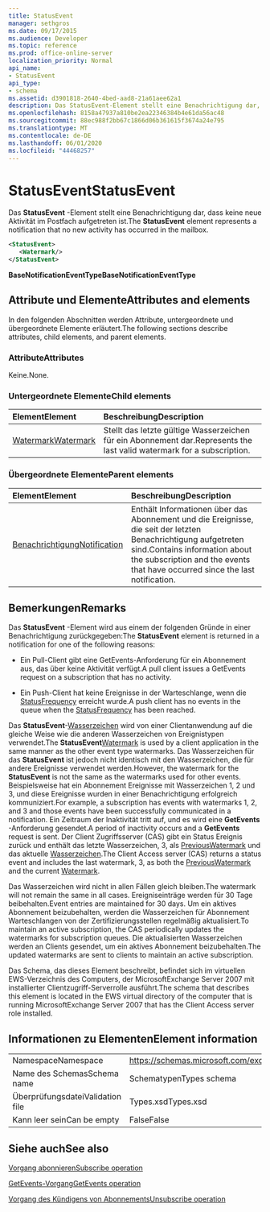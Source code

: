 ```yaml
---
title: StatusEvent
manager: sethgros
ms.date: 09/17/2015
ms.audience: Developer
ms.topic: reference
ms.prod: office-online-server
localization_priority: Normal
api_name:
- StatusEvent
api_type:
- schema
ms.assetid: d3901818-2640-4bed-aad8-21a61aee62a1
description: Das StatusEvent-Element stellt eine Benachrichtigung dar, dass keine neue Aktivität im Postfach aufgetreten ist.
ms.openlocfilehash: 8158a47937a810be2ea22346384b4e61da56ac48
ms.sourcegitcommit: 88ec988f2bb67c1866d06b361615f3674a24e795
ms.translationtype: MT
ms.contentlocale: de-DE
ms.lasthandoff: 06/01/2020
ms.locfileid: "44468257"
---
```

# <a name="statusevent"></a><span data-ttu-id="d13b9-103">StatusEvent</span><span class="sxs-lookup"><span data-stu-id="d13b9-103">StatusEvent</span></span>

<span data-ttu-id="d13b9-104">Das **StatusEvent** -Element stellt eine Benachrichtigung dar, dass keine neue Aktivität im Postfach aufgetreten ist.</span><span class="sxs-lookup"><span data-stu-id="d13b9-104">The **StatusEvent** element represents a notification that no new activity has occurred in the mailbox.</span></span> 
  
```xml
<StatusEvent>
   <Watermark/>
</StatusEvent>
```

 <span data-ttu-id="d13b9-105">**BaseNotificationEventType**</span><span class="sxs-lookup"><span data-stu-id="d13b9-105">**BaseNotificationEventType**</span></span>
## <a name="attributes-and-elements"></a><span data-ttu-id="d13b9-106">Attribute und Elemente</span><span class="sxs-lookup"><span data-stu-id="d13b9-106">Attributes and elements</span></span>

<span data-ttu-id="d13b9-107">In den folgenden Abschnitten werden Attribute, untergeordnete und übergeordnete Elemente erläutert.</span><span class="sxs-lookup"><span data-stu-id="d13b9-107">The following sections describe attributes, child elements, and parent elements.</span></span>
  
### <a name="attributes"></a><span data-ttu-id="d13b9-108">Attribute</span><span class="sxs-lookup"><span data-stu-id="d13b9-108">Attributes</span></span>

<span data-ttu-id="d13b9-109">Keine.</span><span class="sxs-lookup"><span data-stu-id="d13b9-109">None.</span></span>
  
### <a name="child-elements"></a><span data-ttu-id="d13b9-110">Untergeordnete Elemente</span><span class="sxs-lookup"><span data-stu-id="d13b9-110">Child elements</span></span>

|<span data-ttu-id="d13b9-111">**Element**</span><span class="sxs-lookup"><span data-stu-id="d13b9-111">**Element**</span></span>|<span data-ttu-id="d13b9-112">**Beschreibung**</span><span class="sxs-lookup"><span data-stu-id="d13b9-112">**Description**</span></span>|
|:-----|:-----|
|[<span data-ttu-id="d13b9-113">Watermark</span><span class="sxs-lookup"><span data-stu-id="d13b9-113">Watermark</span></span>](watermark.md) <br/> |<span data-ttu-id="d13b9-114">Stellt das letzte gültige Wasserzeichen für ein Abonnement dar.</span><span class="sxs-lookup"><span data-stu-id="d13b9-114">Represents the last valid watermark for a subscription.</span></span>  <br/> |
   
### <a name="parent-elements"></a><span data-ttu-id="d13b9-115">Übergeordnete Elemente</span><span class="sxs-lookup"><span data-stu-id="d13b9-115">Parent elements</span></span>

|<span data-ttu-id="d13b9-116">**Element**</span><span class="sxs-lookup"><span data-stu-id="d13b9-116">**Element**</span></span>|<span data-ttu-id="d13b9-117">**Beschreibung**</span><span class="sxs-lookup"><span data-stu-id="d13b9-117">**Description**</span></span>|
|:-----|:-----|
|[<span data-ttu-id="d13b9-118">Benachrichtigung</span><span class="sxs-lookup"><span data-stu-id="d13b9-118">Notification</span></span>](notification-ex15websvcsotherref.md) <br/> |<span data-ttu-id="d13b9-119">Enthält Informationen über das Abonnement und die Ereignisse, die seit der letzten Benachrichtigung aufgetreten sind.</span><span class="sxs-lookup"><span data-stu-id="d13b9-119">Contains information about the subscription and the events that have occurred since the last notification.</span></span>  <br/> |
   
## <a name="remarks"></a><span data-ttu-id="d13b9-120">Bemerkungen</span><span class="sxs-lookup"><span data-stu-id="d13b9-120">Remarks</span></span>

<span data-ttu-id="d13b9-121">Das **StatusEvent** -Element wird aus einem der folgenden Gründe in einer Benachrichtigung zurückgegeben:</span><span class="sxs-lookup"><span data-stu-id="d13b9-121">The **StatusEvent** element is returned in a notification for one of the following reasons:</span></span> 
  
- <span data-ttu-id="d13b9-122">Ein Pull-Client gibt eine GetEvents-Anforderung für ein Abonnement aus, das über keine Aktivität verfügt.</span><span class="sxs-lookup"><span data-stu-id="d13b9-122">A pull client issues a GetEvents request on a subscription that has no activity.</span></span>
    
- <span data-ttu-id="d13b9-123">Ein Push-Client hat keine Ereignisse in der Warteschlange, wenn die [StatusFrequency](statusfrequency.md) erreicht wurde.</span><span class="sxs-lookup"><span data-stu-id="d13b9-123">A push client has no events in the queue when the [StatusFrequency](statusfrequency.md) has been reached.</span></span> 
    
<span data-ttu-id="d13b9-124">Das **StatusEvent**-[Wasserzeichen](watermark.md) wird von einer Clientanwendung auf die gleiche Weise wie die anderen Wasserzeichen von Ereignistypen verwendet.</span><span class="sxs-lookup"><span data-stu-id="d13b9-124">The **StatusEvent**[Watermark](watermark.md) is used by a client application in the same manner as the other event type watermarks.</span></span> <span data-ttu-id="d13b9-125">Das Wasserzeichen für das **StatusEvent** ist jedoch nicht identisch mit den Wasserzeichen, die für andere Ereignisse verwendet werden.</span><span class="sxs-lookup"><span data-stu-id="d13b9-125">However, the watermark for the **StatusEvent** is not the same as the watermarks used for other events.</span></span> <span data-ttu-id="d13b9-126">Beispielsweise hat ein Abonnement Ereignisse mit Wasserzeichen 1, 2 und 3, und diese Ereignisse wurden in einer Benachrichtigung erfolgreich kommuniziert.</span><span class="sxs-lookup"><span data-stu-id="d13b9-126">For example, a subscription has events with watermarks 1, 2, and 3 and those events have been successfully communicated in a notification.</span></span> <span data-ttu-id="d13b9-127">Ein Zeitraum der Inaktivität tritt auf, und es wird eine **GetEvents** -Anforderung gesendet.</span><span class="sxs-lookup"><span data-stu-id="d13b9-127">A period of inactivity occurs and a **GetEvents** request is sent.</span></span> <span data-ttu-id="d13b9-128">Der Client Zugriffsserver (CAS) gibt ein Status Ereignis zurück und enthält das letzte Wasserzeichen, 3, als [PreviousWatermark](previouswatermark.md) und das aktuelle [Wasserzeichen](watermark.md).</span><span class="sxs-lookup"><span data-stu-id="d13b9-128">The Client Access server (CAS) returns a status event and includes the last watermark, 3, as both the [PreviousWatermark](previouswatermark.md) and the current [Watermark](watermark.md).</span></span>
  
<span data-ttu-id="d13b9-129">Das Wasserzeichen wird nicht in allen Fällen gleich bleiben.</span><span class="sxs-lookup"><span data-stu-id="d13b9-129">The watermark will not remain the same in all cases.</span></span> <span data-ttu-id="d13b9-130">Ereigniseinträge werden für 30 Tage beibehalten.</span><span class="sxs-lookup"><span data-stu-id="d13b9-130">Event entries are maintained for 30 days.</span></span> <span data-ttu-id="d13b9-131">Um ein aktives Abonnement beizubehalten, werden die Wasserzeichen für Abonnement Warteschlangen von der Zertifizierungsstellen regelmäßig aktualisiert.</span><span class="sxs-lookup"><span data-stu-id="d13b9-131">To maintain an active subscription, the CAS periodically updates the watermarks for subscription queues.</span></span> <span data-ttu-id="d13b9-132">Die aktualisierten Wasserzeichen werden an Clients gesendet, um ein aktives Abonnement beizubehalten.</span><span class="sxs-lookup"><span data-stu-id="d13b9-132">The updated watermarks are sent to clients to maintain an active subscription.</span></span>
  
<span data-ttu-id="d13b9-133">Das Schema, das dieses Element beschreibt, befindet sich im virtuellen EWS-Verzeichnis des Computers, der MicrosoftExchange Server 2007 mit installierter Clientzugriff-Serverrolle ausführt.</span><span class="sxs-lookup"><span data-stu-id="d13b9-133">The schema that describes this element is located in the EWS virtual directory of the computer that is running MicrosoftExchange Server 2007 that has the Client Access server role installed.</span></span>
  
## <a name="element-information"></a><span data-ttu-id="d13b9-134">Informationen zu Elementen</span><span class="sxs-lookup"><span data-stu-id="d13b9-134">Element information</span></span>

|||
|:-----|:-----|
|<span data-ttu-id="d13b9-135">Namespace</span><span class="sxs-lookup"><span data-stu-id="d13b9-135">Namespace</span></span>  <br/> |https://schemas.microsoft.com/exchange/services/2006/types  <br/> |
|<span data-ttu-id="d13b9-136">Name des Schemas</span><span class="sxs-lookup"><span data-stu-id="d13b9-136">Schema name</span></span>  <br/> |<span data-ttu-id="d13b9-137">Schematypen</span><span class="sxs-lookup"><span data-stu-id="d13b9-137">Types schema</span></span>  <br/> |
|<span data-ttu-id="d13b9-138">Überprüfungsdatei</span><span class="sxs-lookup"><span data-stu-id="d13b9-138">Validation file</span></span>  <br/> |<span data-ttu-id="d13b9-139">Types.xsd</span><span class="sxs-lookup"><span data-stu-id="d13b9-139">Types.xsd</span></span>  <br/> |
|<span data-ttu-id="d13b9-140">Kann leer sein</span><span class="sxs-lookup"><span data-stu-id="d13b9-140">Can be empty</span></span>  <br/> |<span data-ttu-id="d13b9-141">False</span><span class="sxs-lookup"><span data-stu-id="d13b9-141">False</span></span>  <br/> |
   
## <a name="see-also"></a><span data-ttu-id="d13b9-142">Siehe auch</span><span class="sxs-lookup"><span data-stu-id="d13b9-142">See also</span></span>



[<span data-ttu-id="d13b9-143">Vorgang abonnieren</span><span class="sxs-lookup"><span data-stu-id="d13b9-143">Subscribe operation</span></span>](subscribe-operation.md)
  
[<span data-ttu-id="d13b9-144">GetEvents-Vorgang</span><span class="sxs-lookup"><span data-stu-id="d13b9-144">GetEvents operation</span></span>](getevents-operation.md)
  
[<span data-ttu-id="d13b9-145">Vorgang des Kündigens von Abonnements</span><span class="sxs-lookup"><span data-stu-id="d13b9-145">Unsubscribe operation</span></span>](unsubscribe-operation.md)

